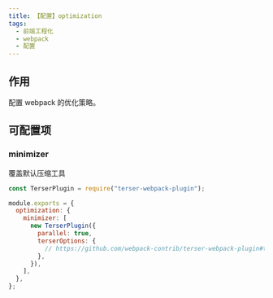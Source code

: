 ```yaml
---
title: 【配置】optimization
tags:
  - 前端工程化
  - webpack
  - 配置
---
```


## 作用

配置 webpack 的优化策略。

## 可配置项

### minimizer

覆盖默认压缩工具

```js
const TerserPlugin = require("terser-webpack-plugin");

module.exports = {
  optimization: {
    minimizer: [
      new TerserPlugin({
        parallel: true,
        terserOptions: {
          // https://github.com/webpack-contrib/terser-webpack-plugin#terseroptions
        },
      }),
    ],
  },
};
```
